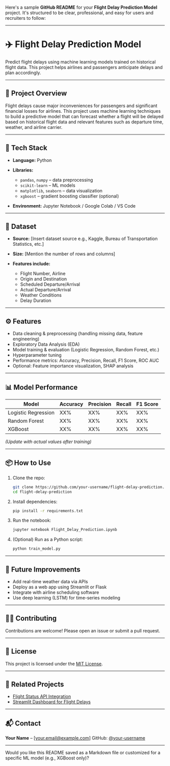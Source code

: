 Here's a sample **GitHub README** for your **Flight Delay Prediction Model** project. It's structured to be clear, professional, and easy for users and recruiters to follow:

---

# ✈️ Flight Delay Prediction Model

Predict flight delays using machine learning models trained on historical flight data. This project helps airlines and passengers anticipate delays and plan accordingly.

---

## 🚀 Project Overview

Flight delays cause major inconveniences for passengers and significant financial losses for airlines. This project uses machine learning techniques to build a predictive model that can forecast whether a flight will be delayed based on historical flight data and relevant features such as departure time, weather, and airline carrier.

---

## 🧠 Tech Stack

* **Language:** Python
* **Libraries:**

  * `pandas`, `numpy` – data preprocessing
  * `scikit-learn` – ML models
  * `matplotlib`, `seaborn` – data visualization
  * `xgboost` – gradient boosting classifier (optional)
* **Environment:** Jupyter Notebook / Google Colab / VS Code

---

## 📁 Dataset

* **Source:** \[Insert dataset source e.g., Kaggle, Bureau of Transportation Statistics, etc.]
* **Size:** \[Mention the number of rows and columns]
* **Features include:**

  * Flight Number, Airline
  * Origin and Destination
  * Scheduled Departure/Arrival
  * Actual Departure/Arrival
  * Weather Conditions
  * Delay Duration

---

## ⚙️ Features

* Data cleaning & preprocessing (handling missing data, feature engineering)
* Exploratory Data Analysis (EDA)
* Model training & evaluation (Logistic Regression, Random Forest, etc.)
* Hyperparameter tuning
* Performance metrics: Accuracy, Precision, Recall, F1 Score, ROC AUC
* Optional: Feature importance visualization, SHAP analysis

---

## 📊 Model Performance

| Model               | Accuracy | Precision | Recall | F1 Score |
| ------------------- | -------- | --------- | ------ | -------- |
| Logistic Regression | XX%      | XX%       | XX%    | XX%      |
| Random Forest       | XX%      | XX%       | XX%    | XX%      |
| XGBoost             | XX%      | XX%       | XX%    | XX%      |

*(Update with actual values after training)*

---

## 📦 How to Use

1. Clone the repo:

   ```bash
   git clone https://github.com/your-username/flight-delay-prediction.git
   cd flight-delay-prediction
   ```

2. Install dependencies:

   ```bash
   pip install -r requirements.txt
   ```

3. Run the notebook:

   ```bash
   jupyter notebook Flight_Delay_Prediction.ipynb
   ```

4. (Optional) Run as a Python script:

   ```bash
   python train_model.py
   ```

---

## 📌 Future Improvements

* Add real-time weather data via APIs
* Deploy as a web app using Streamlit or Flask
* Integrate with airline scheduling software
* Use deep learning (LSTM) for time-series modeling

---

## 🙋‍♂️ Contributing

Contributions are welcome! Please open an issue or submit a pull request.

---

## 📄 License

This project is licensed under the [MIT License](LICENSE).

---

## 🔗 Related Projects

* [Flight Status API Integration](#)
* [Streamlit Dashboard for Flight Delays](#)

---

## 📬 Contact

**Your Name** – \[[your.email@example.com](mailto:your.email@example.com)]
GitHub: [@your-username](https://github.com/your-username)

---

Would you like this README saved as a Markdown file or customized for a specific ML model (e.g., XGBoost only)?
